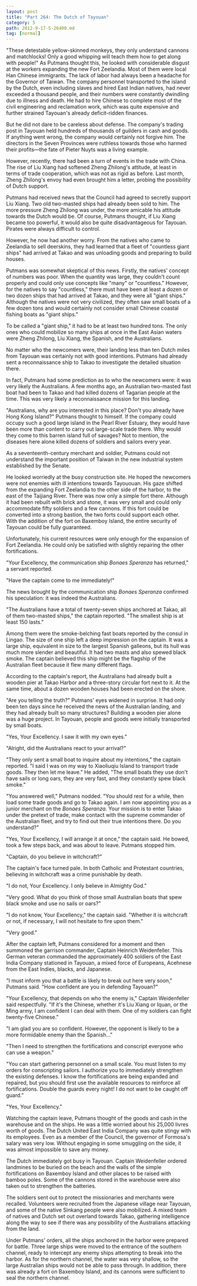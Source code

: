 ```yaml
---
layout: post
title: "Part 264: The Dutch of Tayouan"
category: 5
path: 2012-9-17-5-26400.md
tag: [normal]
---
```


"These detestable yellow-skinned monkeys, they only understand cannons and matchlocks! Only a good whipping will teach them how to get along with people!" As Putmans thought this, he looked with considerable disgust at the workers expanding the new Fort Zeelandia. Most of them were local Han Chinese immigrants. The lack of labor had always been a headache for the Governor of Taiwan. The company personnel transported to the island by the Dutch, even including slaves and hired East Indian natives, had never exceeded a thousand people, and their numbers were constantly dwindling due to illness and death. He had to hire Chinese to complete most of the civil engineering and reclamation work, which was quite expensive and further strained Tayouan's already deficit-ridden finances.

But he did not dare to be careless about defense. The company's trading post in Tayouan held hundreds of thousands of guilders in cash and goods. If anything went wrong, the company would certainly not forgive him. The directors in the Seven Provinces were ruthless towards those who harmed their profits—the fate of Pieter Nuyts was a living example.

However, recently, there had been a turn of events in the trade with China. The rise of Liu Xiang had softened Zheng Zhilong's attitude, at least in terms of trade cooperation, which was not as rigid as before. Last month, Zheng Zhilong's envoy had even brought him a letter, probing the possibility of Dutch support.

Putmans had received news that the Council had agreed to secretly support Liu Xiang. Two old two-masted ships had already been sold to him. The more pressure Zheng Zhilong was under, the more amicable his attitude towards the Dutch would be. Of course, Putmans thought, if Liu Xiang became too powerful, it would also be quite disadvantageous for Tayouan. Pirates were always difficult to control.

However, he now had another worry. From the natives who came to Zeelandia to sell deerskins, they had learned that a fleet of "countless giant ships" had arrived at Takao and was unloading goods and preparing to build houses.

Putmans was somewhat skeptical of this news. Firstly, the natives' concept of numbers was poor. When the quantity was large, they couldn't count properly and could only use concepts like "many" or "countless." However, for the natives to say "countless," there must have been at least a dozen or two dozen ships that had arrived at Takao, and they were all "giant ships." Although the natives were not very civilized, they often saw small boats of a few dozen tons and would certainly not consider small Chinese coastal fishing boats as "giant ships."

To be called a "giant ship," it had to be at least two hundred tons. The only ones who could mobilize so many ships at once in the East Asian waters were Zheng Zhilong, Liu Xiang, the Spanish, and the Australians.

No matter who the newcomers were, their landing less than ten Dutch miles from Tayouan was certainly not with good intentions. Putmans had already sent a reconnaissance ship to Takao to investigate the detailed situation there.

In fact, Putmans had some prediction as to who the newcomers were: it was very likely the Australians. A few months ago, an Australian two-masted fast boat had been to Takao and had killed dozens of Tagarian people at the time. This was very likely a reconnaissance mission for this landing.

"Australians, why are you interested in this place? Don't you already have Hong Kong Island?" Putmans thought to himself. If the company could occupy such a good large island in the Pearl River Estuary, they would have been more than content to carry out large-scale trade there. Why would they come to this barren island full of savages? Not to mention, the diseases here alone killed dozens of soldiers and sailors every year.

As a seventeenth-century merchant and soldier, Putmans could not understand the important position of Taiwan in the new industrial system established by the Senate.

He looked worriedly at the busy construction site. He hoped the newcomers were not enemies with ill intentions towards Tayououan. His gaze shifted from the expanding Fort Zeelandia to the other side of the harbor, to the east of the Taijiang River. There was now only a simple fort there. Although it had been rebuilt with brick and stone, it was very small and could only accommodate fifty soldiers and a few cannons. If this fort could be converted into a strong bastion, the two forts could support each other. With the addition of the fort on Baxemboy Island, the entire security of Tayouan could be fully guaranteed.

Unfortunately, his current resources were only enough for the expansion of Fort Zeelandia. He could only be satisfied with slightly repairing the other fortifications.

"Your Excellency, the communication ship *Bonaes Speranza* has returned," a servant reported.

"Have the captain come to me immediately!"

The news brought by the communication ship *Bonaes Speranza* confirmed his speculation: it was indeed the Australians.

"The Australians have a total of twenty-seven ships anchored at Takao, all of them two-masted ships," the captain reported. "The smallest ship is at least 150 lasts."

Among them were the smoke-belching fast boats reported by the consul in Lingao. The size of one ship left a deep impression on the captain. It was a large ship, equivalent in size to the largest Spanish galleons, but its hull was much more slender and beautiful. It had two masts and also spewed black smoke. The captain believed this ship might be the flagship of the Australian fleet because it flew many different flags.

According to the captain's report, the Australians had already built a wooden pier at Takao Harbor and a three-story circular fort next to it. At the same time, about a dozen wooden houses had been erected on the shore.

"Are you telling the truth?" Putmans' eyes widened in surprise. It had only been ten days since he received the news of the Australian landing, and they had already built so many structures? Building a wooden pier alone was a huge project. In Tayouan, people and goods were initially transported by small boats.

"Yes, Your Excellency. I saw it with my own eyes."

"Alright, did the Australians react to your arrival?"

"They only sent a small boat to inquire about my intentions," the captain reported. "I said I was on my way to Xiaoliuqiu Island to transport trade goods. They then let me leave." He added, "The small boats they use don't have sails or long oars, they are very fast, and they constantly spew black smoke."

"You answered well," Putmans nodded. "You should rest for a while, then load some trade goods and go to Takao again. I am now appointing you as a junior merchant on the *Bonaes Speranza*. Your mission is to enter Takao under the pretext of trade, make contact with the supreme commander of the Australian fleet, and try to find out their true intentions there. Do you understand?"

"Yes, Your Excellency, I will arrange it at once," the captain said. He bowed, took a few steps back, and was about to leave. Putmans stopped him.

"Captain, do you believe in witchcraft?"

The captain's face turned pale. In both Catholic and Protestant countries, believing in witchcraft was a crime punishable by death.

"I do not, Your Excellency. I only believe in Almighty God."

"Very good. What do you think of those small Australian boats that spew black smoke and use no sails or oars?"

"I do not know, Your Excellency," the captain said. "Whether it is witchcraft or not, if necessary, I will not hesitate to fire upon them."

"Very good."

After the captain left, Putmans considered for a moment and then summoned the garrison commander, Captain Heinrich Weidenfeller. This German veteran commanded the approximately 400 soldiers of the East India Company stationed in Tayouan, a mixed force of Europeans, Acehnese from the East Indies, blacks, and Japanese.

"I must inform you that a battle is likely to break out here very soon," Putmans said. "How confident are you in defending Tayouan?"

"Your Excellency, that depends on who the enemy is," Captain Weidenfeller said respectfully. "If it's the Chinese, whether it's Liu Xiang or Iquan, or the Ming army, I am confident I can deal with them. One of my soldiers can fight twenty-five Chinese."

"I am glad you are so confident. However, the opponent is likely to be a more formidable enemy than the Spanish..."

"Then I need to strengthen the fortifications and conscript everyone who can use a weapon."

"You can start gathering personnel on a small scale. You must listen to my orders for conscripting sailors. I authorize you to immediately strengthen the existing defenses. I know the fortifications are being expanded and repaired, but you should first use the available resources to reinforce all fortifications. Double the guards every night! I do not want to be caught off guard."

"Yes, Your Excellency."

Watching the captain leave, Putmans thought of the goods and cash in the warehouse and on the ships. He was a little worried about his 25,000 livres worth of goods. The Dutch United East India Company was quite stingy with its employees. Even as a member of the Council, the governor of Formosa's salary was very low. Without engaging in some smuggling on the side, it was almost impossible to save any money.

The Dutch immediately got busy in Tayouan. Captain Weidenfeller ordered landmines to be buried on the beach and the walls of the simple fortifications on Baxemboy Island and other places to be raised with bamboo poles. Some of the cannons stored in the warehouse were also taken out to strengthen the batteries.

The soldiers sent out to protect the missionaries and merchants were recalled. Volunteers were recruited from the Japanese village near Tayouan, and some of the native Sinkang people were also mobilized. A mixed team of natives and Dutch set out overland towards Takao, gathering intelligence along the way to see if there was any possibility of the Australians attacking from the land.

Under Putmans' orders, all the ships anchored in the harbor were prepared for battle. Three large ships were moved to the entrance of the southern channel, ready to intercept any enemy ships attempting to break into the harbor. As for the northern channel, the water was very shallow, so the large Australian ships would not be able to pass through. In addition, there was already a fort on Baxemboy Island, and its cannons were sufficient to seal the northern channel.
